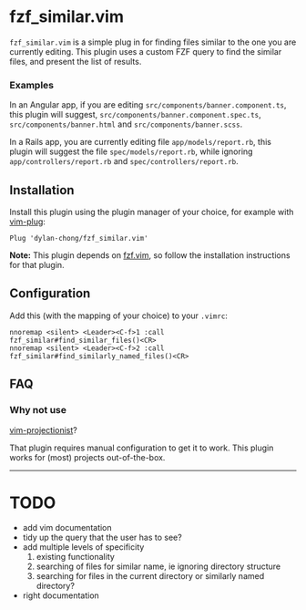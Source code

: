 # fzf_similar.vim

`fzf_similar.vim` is a simple plug in for finding files similar to the one you
are currently editing. This plugin uses a custom FZF query to find the similar
files, and present the list of results.

### Examples

In an Angular app, if you are editing `src/components/banner.component.ts`,
this plugin will suggest, `src/components/banner.component.spec.ts`,
`src/components/banner.html` and `src/components/banner.scss`.

In a Rails app, you are currently editing file `app/models/report.rb`, this
plugin will suggest the file `spec/models/report.rb`, while ignoring
`app/controllers/report.rb` and `spec/controllers/report.rb`.

## Installation

Install this plugin using the plugin manager of your choice, for example with
[vim-plug](https://github.com/junegunn/vim-plug):

```vim
Plug 'dylan-chong/fzf_similar.vim'
```

**Note:** This plugin depends on
[fzf.vim](https://github.com/junegunn/fzf.vim#installation), so follow the
installation instructions for that plugin.

## Configuration

Add this (with the mapping of your choice) to your `.vimrc`:

```vim
nnoremap <silent> <Leader><C-f>1 :call fzf_similar#find_similar_files()<CR>
nnoremap <silent> <Leader><C-f>2 :call fzf_similar#find_similarly_named_files()<CR>
```

## FAQ

### Why not use
[vim-projectionist](https://github.com/tpope/vim-projectionist)?

That plugin requires manual configuration to get it to work. This plugin works
for (most) projects out-of-the-box.

---

# TODO

- add vim documentation
- tidy up the query that the user has to see?
- add multiple levels of specificity
    1. existing functionality
    2. searching of files for similar name, ie ignoring directory structure
    3. searching for files in the current directory or similarly named directory?
- right documentation
